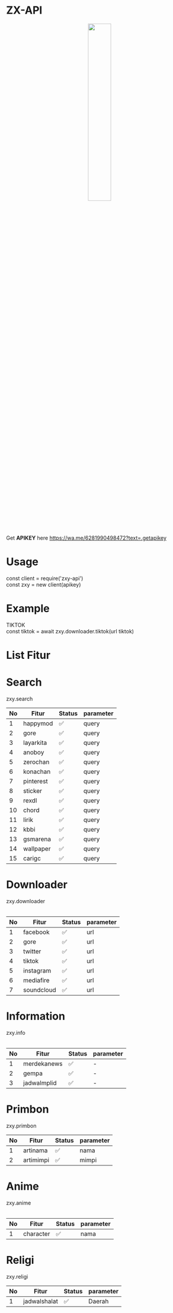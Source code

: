 # ZX-API

<p align="center">
	<img src="https://www.itl.cat/pngfile/big/321-3216663_anime-girl-loli-cute-brown-hair-twintails-cute.jpg" width="35%" style="margin-left: auto;margin-right: auto;display: block;">
</p>

Get **APIKEY** here https://wa.me/6281990498472?text=.getapikey

# Usage
const client = require('zxy-api')</br>
const zxy = new client(apikey)

# Example
TIKTOK</br>
const tiktok = await zxy.downloader.tiktok(url tiktok)

# List Fitur
# Search
zxy.search</b></b>
<table class="tg">
<thead>
  <tr>
    <th class="tg-0pky">No</th>
    <th class="tg-0pky">Fitur</th>
    <th class="tg-0pky">Status</th>
    <th class="tg-0pky">parameter</th>
  </tr>
</thead>
<tbody>
  <tr>
    <td class="tg-0pky">1</td>
    <td class="tg-0pky">happymod</td>
    <td class="tg-0pky">✅</td>
    <td class="tg-0pky">query</td>
  </tr>
  <tr>
    <td class="tg-0pky">2</td>
    <td class="tg-0pky">gore</td>
    <td class="tg-0pky">✅</td>
    <td class="tg-0pky">query</td>
  </tr>
  <tr>
    <td class="tg-0pky">3</td>
    <td class="tg-0pky">layarkita</td>
    <td class="tg-0pky">✅</td>
    <td class="tg-0pky">query</td>
  </tr>
  <tr>
    <td class="tg-0pky">4</td>
    <td class="tg-0pky">anoboy</td>
    <td class="tg-0pky">✅</td>
    <td class="tg-0pky">query</td>
  </tr>
  <tr>
    <td class="tg-0pky">5</td>
    <td class="tg-0pky">zerochan</td>
    <td class="tg-0pky">✅</td>
    <td class="tg-0pky">query</td>
  </tr>
  <tr>
    <td class="tg-0pky">6</td>
    <td class="tg-0pky">konachan</td>
    <td class="tg-0pky">✅</td>
    <td class="tg-0pky">query</td>
  </tr>
  <tr>
    <td class="tg-0pky">7</td>
    <td class="tg-0pky">pinterest</td>
    <td class="tg-0pky">✅</td>
    <td class="tg-0pky">query</td>
  </tr>
  <tr>
    <td class="tg-0pky">8</td>
    <td class="tg-0pky">sticker</td>
    <td class="tg-0pky">✅</td>
    <td class="tg-0pky">query</td>
  </tr>
  <tr>
    <td class="tg-0pky">9</td>
    <td class="tg-0pky">rexdl</td>
    <td class="tg-0pky">✅</td>
    <td class="tg-0pky">query</td>
  </tr>
  <tr>
    <td class="tg-0pky">10</td>
    <td class="tg-0pky">chord</td>
    <td class="tg-0pky">✅</td>
    <td class="tg-0pky">query</td>
  </tr>
  <tr>
    <td class="tg-0pky">11</td>
    <td class="tg-0pky">lirik</td>
    <td class="tg-0pky">✅</td>
    <td class="tg-0pky">query</td>
  </tr>
  <tr>
    <td class="tg-0pky">12</td>
    <td class="tg-0pky">kbbi</td>
    <td class="tg-0pky">✅</td>
    <td class="tg-0pky">query</td>
  </tr>
  <tr>
    <td class="tg-0pky">13</td>
    <td class="tg-0pky">gsmarena</td>
    <td class="tg-0pky">✅</td>
    <td class="tg-0pky">query</td>
  </tr>
  <tr>
    <td class="tg-0pky">14</td>
    <td class="tg-0pky">wallpaper</td>
    <td class="tg-0pky">✅</td>
    <td class="tg-0pky">query</td>
  </tr>
  <tr>
    <td class="tg-0pky">15</td>
    <td class="tg-0pky">carigc</td>
    <td class="tg-0pky">✅</td>
    <td class="tg-0pky">query</td>
  </tr>
</tbody>
</table>

# Downloader
zxy.downloader</br></br>
<table class="tg">
<thead>
  <tr>
    <th class="tg-0pky">No</th>
    <th class="tg-0pky">Fitur</th>
    <th class="tg-0pky">Status</th>
    <th class="tg-0pky">parameter</th>
  </tr>
</thead>
<tbody>
  <tr>
    <td class="tg-0pky">1</td>
    <td class="tg-0pky">facebook</td>
    <td class="tg-0pky">✅</td>
    <td class="tg-0pky">url</td>
  </tr>
  <tr>
    <td class="tg-0pky">2</td>
    <td class="tg-0pky">gore</td>
    <td class="tg-0pky">✅</td>
    <td class="tg-0pky">url</td>
  </tr>
  <tr>
    <td class="tg-0pky">3</td>
    <td class="tg-0pky">twitter</td>
    <td class="tg-0pky">✅</td>
    <td class="tg-0pky">url</td>
  </tr>
  <tr>
    <td class="tg-0pky">4</td>
    <td class="tg-0pky">tiktok</td>
    <td class="tg-0pky">✅</td>
    <td class="tg-0pky">url</td>
  </tr>
  <tr>
    <td class="tg-0pky">5</td>
    <td class="tg-0pky">instagram</td>
    <td class="tg-0pky">✅</td>
    <td class="tg-0pky">url</td>
  </tr>
  <tr>
    <td class="tg-0pky">6</td>
    <td class="tg-0pky">mediafire</td>
    <td class="tg-0pky">✅</td>
    <td class="tg-0pky">url</td>
  </tr>
  <tr>
    <td class="tg-0pky">7</td>
    <td class="tg-0pky">soundcloud</td>
    <td class="tg-0pky">✅</td>
    <td class="tg-0pky">url</td>
  </tr>
</tbody>
</table>

# Information
zxy.info</br></br>
<table class="tg">
<thead>
  <tr>
    <th class="tg-0pky">No</th>
    <th class="tg-0pky">Fitur</th>
    <th class="tg-0pky">Status</th>
    <th class="tg-0pky">parameter</th>
  </tr>
</thead>
<tbody>
  <tr>
    <td class="tg-0pky">1</td>
    <td class="tg-0pky">merdekanews</td>
    <td class="tg-0pky">✅</td>
    <td class="tg-0pky">-</td>
  </tr>
  <tr>
    <td class="tg-0pky">2</td>
    <td class="tg-0pky">gempa</td>
    <td class="tg-0pky">✅</td>
    <td class="tg-0pky">-</td>
  </tr>
  <tr>
    <td class="tg-0pky">3</td>
    <td class="tg-0pky">jadwalmplid</td>
    <td class="tg-0pky">✅</td>
    <td class="tg-0pky">-</td>
  </tr>
</tbody>
</table>

# Primbon
zxy.primbon</b></b>
<table class="tg">
<thead>
  <tr>
    <th class="tg-0pky">No</th>
    <th class="tg-0pky">Fitur</th>
    <th class="tg-0pky">Status</th>
    <th class="tg-0pky">parameter</th>
  </tr>
</thead>
<tbody>
  <tr>
    <td class="tg-0pky">1</td>
    <td class="tg-0pky">artinama</td>
    <td class="tg-0pky">✅</td>
    <td class="tg-0pky">nama</td>
  </tr>
  <tr>
    <td class="tg-0pky">2</td>
    <td class="tg-0pky">artimimpi</td>
    <td class="tg-0pky">✅</td>
    <td class="tg-0pky">mimpi</td>
  </tr>
</tbody>
</table>

# Anime
zxy.anime</br></br>
<table class="tg">
<thead>
  <tr>
    <th class="tg-0pky">No</th>
    <th class="tg-0pky">Fitur</th>
    <th class="tg-0pky">Status</th>
    <th class="tg-0pky">parameter</th>
  </tr>
</thead>
<tbody>
  <tr>
    <td class="tg-0pky">1</td>
    <td class="tg-0pky">character</td>
    <td class="tg-0pky">✅</td>
    <td class="tg-0pky">nama</td>
  </tr>
</tbody>
</table>

# Religi
zxy.religi</b></b>
<table class="tg">
<thead>
  <tr>
    <th class="tg-0pky">No</th>
    <th class="tg-0pky">Fitur</th>
    <th class="tg-0pky">Status</th>
    <th class="tg-0pky">parameter</th>
  </tr>
</thead>
<tbody>
  <tr>
    <td class="tg-0pky">1</td>
    <td class="tg-0pky">jadwalshalat</td>
    <td class="tg-0pky">✅</td>
    <td class="tg-0pky">Daerah</td>
  </tr>
</tbody>
</table>
